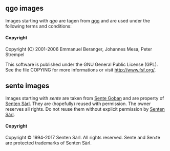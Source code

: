 ## qgo images

Images starting with *qgo* are tagen from [qgo] and are used under the following terms and conditions:

#### Copyright

Copyright (C) 2001-2006 Emmanuel Beranger, Johannes Mesa, Peter Strempel

This software is published under the GNU General Public License (GPL).
See the file COPYING for more informations or visit http://www.fsf.org/.


## sente images

Images starting with *sente* are taken from [Sente Goban] and are property of [Senten Sàrl]. They are (hopefully) reused with permission. The owner reserves all rights. Do not reuse them without explicit permission by [Senten Sàrl].

#### Copyright

Copyright © 1994-2017 Senten Sàrl. All rights reserved. Sente and Sen:te are protected trademarks of Senten Sàrl.


[qgo]: http://qgo.sourceforge.net/
[Senten Sàrl]: http://www.sente.ch/?lang=en
[Sente Goban]: http://www.gobanapp.com/
